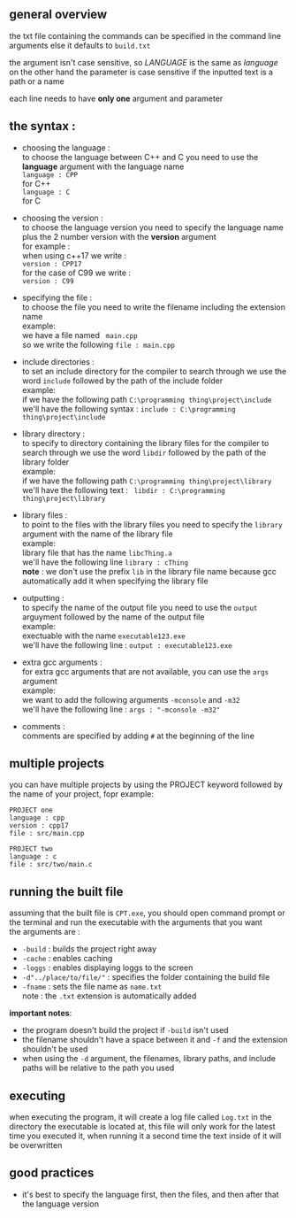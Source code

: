## general overview
the txt file containing the commands can be specified in the command line arguments else it defaults to `build.txt`

the argument isn't case sensitive, so *LANGUAGE* is the same as *language*<br>
on the other hand the parameter is case sensitive if the inputted text is a path or a name

each line needs to have **only one** argument and parameter

## the syntax :
- choosing the language :<br>
    to choose the language between C++ and C you need to use the **language** argument with the language name<br>
    ``` language : CPP ```<br>
    for C++ <br>
    ``` language : C ```<br>
    for C

- choosing the version :<br>
    to choose the language version you need to specify the language name plus the 2 number version with the **version** argument<br>
    for example :<br>
    when using c++17 we write :<br>
    ``` version : CPP17 ```<br>
    for the case of C99 we write :<br>
    ``` version : C99 ```<br>

- specifying the file :<br>
    to choose the file you need to write the filename including the extension name<br>
    example:<br>
    we have a file named ` main.cpp`<br>
    so we write the following ``` file : main.cpp ```

- include directories :<br>
    to set an include directory for the compiler to search through we use the word `include` followed by the path of the include folder <br>
    example:<br>
    if we have the following path `C:\programming thing\project\include` <br>
    we'll have the following syntax : ```include : C:\programming thing\project\include```

- library directory :<br>
    to specify to directory containing the library files for the compiler to search through we use the word `libdir` followed by the path of the library folder <br>
    example:<br>
    if we have the following path ```C:\programming thing\project\library``` <br>
    we'll have the following text : ``` libdir : C:\programming thing\project\library```

- library files :<br>
    to point to the files with the library files you need to specify the `library` argument with the name of the library file<br>
    example:<br>
    library file that has the name `libcThing.a` <br>
    we'll have the following line `library : cThing` <br>
    **note** : we don't use the prefix `lib` in the library file name because gcc automatically add it when specifying the library file

- outputting :<br>
    to specify the name of the output file you need to use the `output` arguyment followed by the name of the output file<br>
    example:<br>
    exectuable with the name `executable123.exe` <br>
    we'll have the following line : `output : executable123.exe`<br>

- extra gcc arguments :<br>
    for extra gcc arguments that are not available, you can use the `args` argument<br>
    example:<br>
    we want to add the following arguments `-mconsole` and `-m32`<br>
    we'll have the following line : `args : "-mconsole -m32"`<br>

- comments :<br>
    comments are specified by adding `#` at the beginning of the line

## multiple projects
you can have multiple projects by using the PROJECT keyword followed by the name of your project, fopr example:
```
PROJECT one
language : cpp
version : cpp17
file : src/main.cpp

PROJECT two
language : c
file : src/two/main.c
```

## running the built file
assuming that the built file is `CPT.exe`, you should open command prompt or the terminal and run the executable with the arguments that you want<br>
the arguments are :<br>
- `-build` : builds the project right away
- `-cache` : enables caching
- `-loggs` : enables displaying loggs to the screen
- `-d"../place/to/file/"` : specifies the folder containing the build file
- `-fname` : sets the file name as `name.txt`<br> note : the `.txt` extension is automatically added

**important notes**:<br>
- the program doesn't build the project if `-build` isn't used
- the filename shouldn't have a space between it and `-f` and the extension shouldn't be used
- when using the `-d` argument, the filenames, library paths, and include paths will be relative to the path you used

## executing
when executing the program, it will create a log file called `Log.txt` in the directory the executable is located at, this file will only work for the latest time you executed it, when running it a second time the text inside of it will be overwritten

## good practices
- it's best to specify the language first, then the files, and then after that the language version